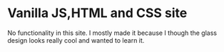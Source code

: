 # Vanilla JS,HTML and CSS site

No functionality in this site. I mostly made it because I though the glass design looks really cool and wanted to learn it.
